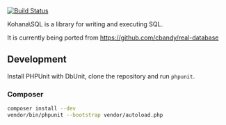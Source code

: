 
[![Build Status](https://travis-ci.org/cbandy/Kohana-SQL.png?branch=develop)](https://travis-ci.org/cbandy/Kohana-SQL)

Kohana\SQL is a library for writing and executing SQL.

It is currently being ported from https://github.com/cbandy/real-database

## Development

Install PHPUnit with DbUnit, clone the repository and run `phpunit`.

### Composer

```sh
composer install --dev
vendor/bin/phpunit --bootstrap vendor/autoload.php
```
